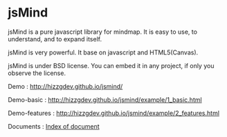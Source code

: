 jsMind
======

jsMind is a pure javascript library for mindmap. It is easy to use, to understand, and to expand itself.

jsMind is very powerful. It base on javascript and HTML5(Canvas).

jsMind is under BSD license. You can embed it in any project, if only you observe the license.

Demo : <http://hizzgdev.github.io/jsmind/>

Demo-basic : <http://hizzgdev.github.io/jsmind/example/1_basic.html>

Demo-features : <http://hizzgdev.github.io/jsmind/example/2_features.html>

Documents : [Index of document][1]

[1]:docs/index.md
